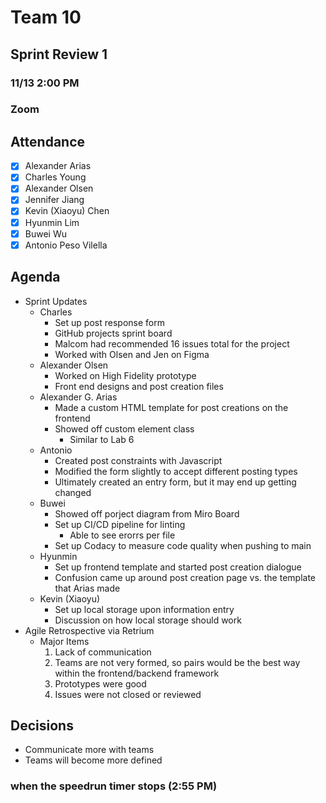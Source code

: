 # Team 10

## Sprint Review 1
### 11/13 2:00 PM
### Zoom

## Attendance
- [X] Alexander Arias
- [X] Charles Young
- [X] Alexander Olsen
- [X] Jennifer Jiang
- [X] Kevin (Xiaoyu) Chen
- [X] Hyunmin Lim
- [X] Buwei Wu
- [X] Antonio Peso Vilella
  
## Agenda
- Sprint Updates
  - Charles 
    - Set up post response form
    - GitHub projects sprint board
    - Malcom had recommended 16 issues total for the project
    - Worked with Olsen and Jen on Figma
  - Alexander Olsen
    - Worked on High Fidelity prototype
    - Front end designs and post creation files
  - Alexander G. Arias
    - Made a custom HTML template for post creations on the frontend
    - Showed off custom element class
      - Similar to Lab 6
  - Antonio
    - Created post constraints with Javascript
    - Modified the form slightly to accept different posting types
    - Ultimately created an entry form, but it may end up getting changed
  - Buwei
    - Showed off porject diagram from Miro Board
    - Set up CI/CD pipeline for linting
      - Able to see erorrs per file
    - Set up Codacy to measure code quality when pushing to main
  - Hyunmin
    - Set up frontend template and started post creation dialogue
    - Confusion came up around post creation page vs. the template that Arias made
  - Kevin (Xiaoyu)
    - Set up local storage upon information entry
    - Discussion on how local storage should work
- Agile Retrospective via Retrium
  - Major Items
    1. Lack of communication
    2. Teams are not very formed, so pairs would be the best way within the frontend/backend framework
    3. Prototypes were good
    4. Issues were not closed or reviewed

## Decisions
- Communicate more with teams
- Teams will become more defined

### when the speedrun timer stops (2:55 PM)
